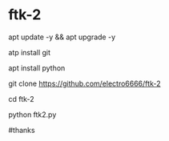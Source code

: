 # ftk-2

apt update -y && apt upgrade -y


atp install git


apt install python
 

git clone https://github.com/electro6666/ftk-2


cd ftk-2


python ftk2.py



#thanks
